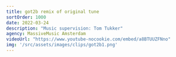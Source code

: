 ```yaml
---
title: got2b remix of original tune
sortOrder: 1000
date: 2022-03-24
description: "Music supervision: Tom Tukker"
agency: MassiveMusic Amsterdam
videoUrl: "https://www.youtube-nocookie.com/embed/a8BTUUZFNno"
img: '/src/assets/images/clips/got2b1.png'
---
```

